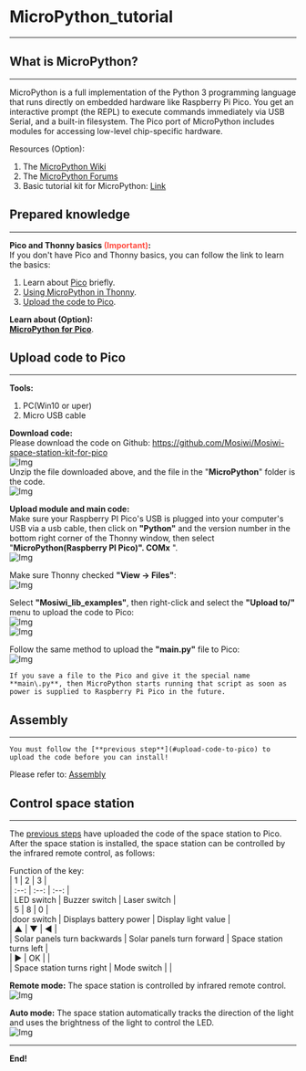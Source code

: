 # MicroPython_tutorial   
----------------------
## What is MicroPython?            
-----------------------
MicroPython is a full implementation of the Python 3 programming language that runs directly on embedded hardware like Raspberry Pi Pico. You get an interactive prompt (the REPL) to execute commands immediately via USB Serial, and a built-in filesystem. The Pico port of MicroPython includes modules for accessing low-level chip-specific hardware.      

Resources (Option):     
1. The [MicroPython Wiki](https://github.com/micropython/micropython/wiki)
2. The [MicroPython Forums](https://forum.micropython.org/)   
3. Basic tutorial kit for MicroPython: [Link](https://docs.mosiwi.com/projects/c1k0000/en/latest/)

## Prepared knowledge       
---------------------   
**Pico and Thonny basics <span style="color: rgb(255, 76, 65);">(Important)</span>:**       
If you don't have Pico and Thonny basics, you can follow the link to learn the basics:         
1. Learn about [Pico](https://docs.mosiwi.com/en/latest/raspberry/R1D0001_raspberry_pico/R1D0001_raspberry_pico.html) briefly.     
2. [Using MicroPython in Thonny](https://docs.mosiwi.com/en/latest/raspberry/R1D0001_raspberry_pico/R1D0001_raspberry_pico.html#using-micropython-in-thonny).   
3. [Upload the code to Pico](https://docs.mosiwi.com/en/latest/raspberry/R1D0001_raspberry_pico/R1D0001_raspberry_pico.html#save-existing-files-or-folders-to-pico).

**Learn about (Option):**      
[**MicroPython for Pico**](https://docs.micropython.org/en/latest/rp2/quickref.html).    

## Upload code to Pico        
---------------------- 
**Tools:**     
1. PC(Win10 or uper)     
2. Micro USB cable 

**Download code:**    
Please download the code on Github: <https://github.com/Mosiwi/Mosiwi-space-station-kit-for-pico>     
![Img](../_static/micropython/img/2img.png)       
Unzip the file downloaded above, and the file in the "**MicroPython**" folder is the code.       
![Img](../_static/micropython/img/1img.png)   

**Upload module and main code:**    
Make sure your Raspberry PI Pico's USB is plugged into your computer's USB via a usb cable, then click on **"Python"** and the version number in the bottom right corner of the Thonny window, then select "**MicroPython(Raspberry PI Pico)". COMx** ".     
![Img](../_static/micropython/img/5img.png)   

Make sure Thonny checked **"View -> Files"**:  
![Img](../_static/micropython/img/2img.png)    

Select **"Mosiwi_lib_examples"**, then right-click and select the **"Upload to/"** menu to upload the code to Pico:    
![Img](../_static/micropython/img/8img.jpg)    
![Img](../_static/micropython/img/3img.png)   

Follow the same method to upload the **"main\.py"** file to Pico:    
![Img](../_static/micropython/img/4img.png)     

```{tip}        
If you save a file to the Pico and give it the special name **main\.py**, then MicroPython starts running that script as soon as power is supplied to Raspberry Pi Pico in the future.    
```

## Assembly        
-----------
```{note}
You must follow the [**previous step**](#upload-code-to-pico) to upload the code before you can install!
```  

Please refer to: [Assembly](../assembly/assembly.md)    

## Control space station    
------------------------   
The [previous steps](#upload-code-to-pico) have uploaded the code of the space station to Pico. After the space station is installed, the space station can be controlled by the infrared remote control, as follows:       

Function of the key:    
| 1 | 2 | 3 |    
| :--: | :--: | :--: |    
| LED switch | Buzzer switch | Laser switch |      
| 5 | 8 | 0 |     
|door switch | Displays battery power | Display light value |   
| ▲ | ▼ | ◀ |     
| Solar panels turn backwards | Solar panels turn forward | Space station turns left |    
| ▶ | OK |  |    
| Space station turns right | Mode switch |  |    

**Remote mode:** The space station is controlled by infrared remote control.       
![Img](../_static/micropython/img/6img.png)      

**Auto mode:** The space station automatically tracks the direction of the light and uses the brightness of the light to control the LED.     
![Img](../_static/micropython/img/7img.png)       

--------
**End!**    



